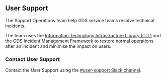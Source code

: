 ## User Support

The Support Operations team help GDS service teams resolve technical incidents.

The team uses the [Information Technology Infrastructure Library (ITIL)][] and the GDS Incident Management Framework to restore normal operations after an incident and minimise the impact on users.

[Information Technology Infrastructure Library (ITIL)]: https://www.itgovernance.co.uk/itil

### Contact User Support

Contact the User Support using the [#user-support Slack channel](https://gds.slack.com/messages/CADFJBDQU/details/#).
